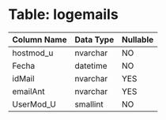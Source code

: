 # Table: logemails

| Column Name | Data Type | Nullable |
|-------------|-----------|----------|
| hostmod_u | nvarchar | NO |
| Fecha | datetime | NO |
| idMail | nvarchar | YES |
| emailAnt | nvarchar | YES |
| UserMod_U | smallint | NO |
